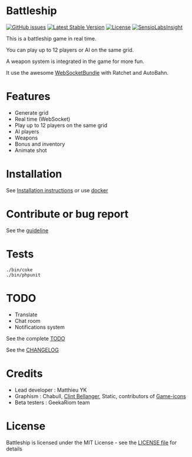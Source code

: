 Battleship
==========

[![GitHub issues](https://img.shields.io/github/issues/matthieuy/battleship.svg)](https://github.com/matthieuy/battleship/issues)
[![Latest Stable Version](https://poser.pugx.org/matthieuy/battleship/v/stable)](https://packagist.org/packages/matthieuy/battleship)
[![License](https://poser.pugx.org/matthieuy/battleship/license)](https://packagist.org/packages/matthieuy/battleship)
[![SensioLabsInsight](https://insight.sensiolabs.com/projects/5a177132-6c18-4b78-a45e-5e9de1f7d2f3/mini.png)](https://insight.sensiolabs.com/projects/5a177132-6c18-4b78-a45e-5e9de1f7d2f3)

This is a battleship game in real time.

You can play up to 12 players or AI on the same grid.

A weapon system is integrated in the game for more fun.

It use the awesome [WebSocketBundle](https://github.com/GeniusesOfSymfony/WebSocketBundle) with Ratchet and AutoBahn.


Features
========

- Generate grid
- Real time (WebSocket)
- Play up to 12 players on the same grid
- AI players
- Weapons
- Bonus and inventory
- Animate shot


Installation
============

See [Installation instructions](app/Resources/docs/install.md) or use [docker](app/Resources/docs/docker.md)


Contribute or bug report
========================

See the [guideline](CONTRIBUTING.md)


Tests
=====

```shell
./bin/coke
./bin/phpunit
```


TODO
====

- Translate
- Chat room
- Notifications system


See the complete [TODO](TODO.md)

See the [CHANGELOG](CHANGELOG.md)

Credits
=======

- Lead developer : Matthieu YK
- Graphism : Chabull, [Clint Bellanger](http://clintbellanger.net/), Static, contributors of [Game-icons](http://game-icons.net/)
- Beta testers : GeekaRiom team


License
=======

Battleship is licensed under the MIT License - see the [LICENSE file](LICENSE) for details
